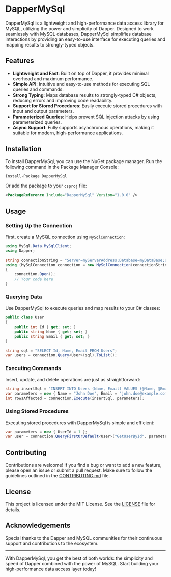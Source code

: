 # DapperMySql

DapperMySql is a lightweight and high-performance data access library for MySQL, utilizing the power and simplicity of Dapper. Designed to work seamlessly with MySQL databases, DapperMySql simplifies database interactions by providing an easy-to-use interface for executing queries and mapping results to strongly-typed objects.

## Features

- **Lightweight and Fast**: Built on top of Dapper, it provides minimal overhead and maximum performance.
- **Simple API**: Intuitive and easy-to-use methods for executing SQL queries and commands.
- **Strong Typing**: Maps database results to strongly-typed C# objects, reducing errors and improving code readability.
- **Support for Stored Procedures**: Easily execute stored procedures with input and output parameters.
- **Parameterized Queries**: Helps prevent SQL injection attacks by using parameterized queries.
- **Async Support**: Fully supports asynchronous operations, making it suitable for modern, high-performance applications.

## Installation

To install DapperMySql, you can use the NuGet package manager. Run the following command in the Package Manager Console:

```sh
Install-Package DapperMySql
```

Or add the package to your `csproj` file:

```xml
<PackageReference Include="DapperMySql" Version="1.0.0" />
```

## Usage

### Setting Up the Connection

First, create a MySQL connection using `MySqlConnection`:

```csharp
using MySql.Data.MySqlClient;
using Dapper;

string connectionString = "Server=myServerAddress;Database=myDataBase;Uid=myUsername;Pwd=myPassword;";
using (MySqlConnection connection = new MySqlConnection(connectionString))
{
    connection.Open();
    // Your code here
}
```

### Querying Data

Use DapperMySql to execute queries and map results to your C# classes:

```csharp
public class User
{
    public int Id { get; set; }
    public string Name { get; set; }
    public string Email { get; set; }
}

string sql = "SELECT Id, Name, Email FROM Users";
var users = connection.Query<User>(sql).ToList();
```

### Executing Commands

Insert, update, and delete operations are just as straightforward:

```csharp
string insertSql = "INSERT INTO Users (Name, Email) VALUES (@Name, @Email)";
var parameters = new { Name = "John Doe", Email = "john.doe@example.com" };
int rowsAffected = connection.Execute(insertSql, parameters);
```

### Using Stored Procedures

Executing stored procedures with DapperMySql is simple and efficient:

```csharp
var parameters = new { UserId = 1 };
var user = connection.QueryFirstOrDefault<User>("GetUserById", parameters, commandType: CommandType.StoredProcedure);
```

## Contributing

Contributions are welcome! If you find a bug or want to add a new feature, please open an issue or submit a pull request. Make sure to follow the guidelines outlined in the [CONTRIBUTING.md](CONTRIBUTING.md) file.

## License

This project is licensed under the MIT License. See the [LICENSE](LICENSE) file for details.

## Acknowledgements

Special thanks to the Dapper and MySQL communities for their continuous support and contributions to the ecosystem.

---

With DapperMySql, you get the best of both worlds: the simplicity and speed of Dapper combined with the power of MySQL. Start building your high-performance data access layer today!
